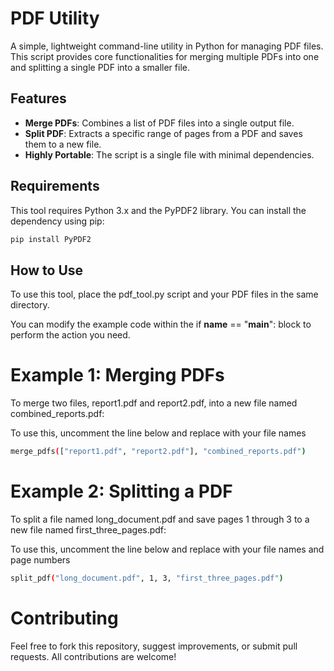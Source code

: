 # PDF Utility

A simple, lightweight command-line utility in Python for managing PDF files. This script provides core functionalities for merging multiple PDFs into one and splitting a single PDF into a smaller file.

## Features

- **Merge PDFs**: Combines a list of PDF files into a single output file.
- **Split PDF**: Extracts a specific range of pages from a PDF and saves them to a new file.
- **Highly Portable**: The script is a single file with minimal dependencies.

## Requirements

This tool requires Python 3.x and the PyPDF2 library. You can install the dependency using pip:

```bash
pip install PyPDF2
```
## How to Use

To use this tool, place the pdf_tool.py script and your PDF files in the same directory.

You can modify the example code within the if __name__ == "__main__": block to perform the action you need.

# Example 1: Merging PDFs

To merge two files, report1.pdf and report2.pdf, into a new file named combined_reports.pdf:

To use this, uncomment the line below and replace with your file names
```bash
merge_pdfs(["report1.pdf", "report2.pdf"], "combined_reports.pdf")
```
# Example 2: Splitting a PDF

To split a file named long_document.pdf and save pages 1 through 3 to a new file named first_three_pages.pdf:

To use this, uncomment the line below and replace with your file names and page numbers
```bash
split_pdf("long_document.pdf", 1, 3, "first_three_pages.pdf")
```

# Contributing

Feel free to fork this repository, suggest improvements, or submit pull requests. All contributions are welcome!
